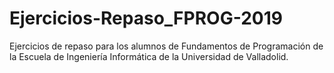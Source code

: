 # Ejercicios-Repaso_FPROG-2019
Ejercicios de repaso para los alumnos de Fundamentos de Programación de la Escuela de Ingeniería Informática de la Universidad de Valladolid.

